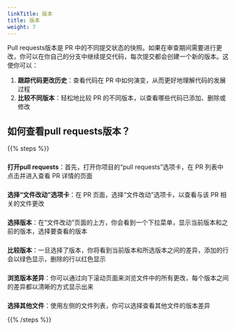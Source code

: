 ```yaml
---
linkTitle: 版本
title: 版本
weight: 7
---
```


Pull requests版本是 PR 中的不同提交状态的快照。如果在审查期间需要进行更改，你可以在你自己的分支中继续提交代码，每次提交都会创建一个新的版本。这使你可以：

1. **跟踪代码更改历史**：查看代码在 PR 中如何演变，从而更好地理解代码的发展过程
2. **比较不同版本**：轻松地比较 PR 的不同版本，以查看哪些代码已添加、删除或修改

## 如何查看pull requests版本？

{{% steps %}}

### 
**打开pull requests**：首先，打开你项目的“pull requests”选项卡，在 PR 列表中点击并进入查看 PR 详情的页面

### 
**选择“文件改动”选项卡**：在 PR 页面，选择“文件改动”选项卡，以查看与该 PR 相关的文件更改

### 
**选择版本**：在“文件改动”页面的上方，你会看到一个下拉菜单，显示当前版本和之前的版本，选择要查看的版本

### 
**比较版本**：一旦选择了版本，你将看到当前版本和所选版本之间的差异，添加的行会以绿色显示，删除的行以红色显示

### 
**浏览版本差异**：你可以通过向下滚动页面来浏览文件中的所有更改，每个版本之间的差异都以清晰的方式显示出来

### 
**选择其他文件**：使用左侧的文件列表，你可以选择查看其他文件的版本差异

{{% /steps %}}